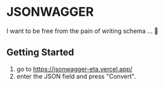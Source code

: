 # JSONWAGGER

I want to be free from the pain of writing schema ... 🤧

## Getting Started

1. go to <https://jsonwagger-eta.vercel.app/>
2. enter the JSON field and press "Convert".
